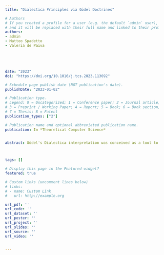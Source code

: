 ```yaml
---
title: "Dialectica Principles via Gödel Doctrines"

# Authors
# If you created a profile for a user (e.g. the default `admin` user), write the username (folder name) here 
# and it will be replaced with their full name and linked to their profile.
authors:
- admin
- Matteo Spadetto
- Valeria de Paiva





date: "2023"
doi: "https://doi.org/10.1016/j.tcs.2023.113692"

# Schedule page publish date (NOT publication's date).
publishDate: "2023-01-02"

# Publication type.
# Legend: 0 = Uncategorized; 1 = Conference paper; 2 = Journal article;
# 3 = Preprint / Working Paper; 4 = Report; 5 = Book; 6 = Book section;
# 7 = Thesis; 8 = Patent
publication_types: ["2"]

# Publication name and optional abbreviated publication name.
publication: In *Theoretical Computer Science*


abstract: Gödel's Dialectica interpretation was conceived as a tool to obtain the consistency of Heyting arithmetic in the 40s. In recent years, several proof theoretic transformations, based on Gödel's Dialectica interpretation, have been used systematically to extract new content from classical proofs, following a suggestion of Kreisel. Thus, the interpretation has found new relevant applications in several areas of mathematics and computer science. Several authors have  explained the Dialectica interpretation in categorical terms.  In particular, de Paiva introduced the notion of a Dialectica category as an internal version of Gödel's Dialectica Interpretation in her doctoral work. This was generalised by Hyland and Hofstra, who considered the interpretation in terms of fibrations. In our previous work,  we introduced an intrinsic presentation of the Dialectica construction via a generalisation of Hofstra's work, using the notion of Gödel fibration and its proof-irrelevant version, a Gödel doctrine. The key idea is that Gödel fibrations (and doctrines) can be thought of as fibrations generated by some basic predicates playing the role of quantifier-free predicates. This categorification of quantifier-free predicates is crucial not only to show that our notion of  Gödel fibration is equivalent to Hofstra's Dialectica fibration in the appropriate way, but also to show how Gödel doctrines embody the main logical features of the Dialectica Interpretation. To show that, we derive the soundness of the interpretation of the implication connective, as expounded by Troelstra, in the categorical model. This requires extra logical principles, going beyond intuitionistic logic, namely (suitable versions of) the Markov Principle (MP) and the Independence of Premise (IP) principle, as well as some choice. We show how these principles are satisfied in the categorical setting, establishing a tight correspondence between the logical system and the categorical framework. This tight correspondence should come in handy not only when discussing the traditional applications of Dialectica, but also when dealing with some newer uses of the interpretation, as in  modelling games or  concurrency theory. Finally, to complete our analysis, we characterise categories obtained as a result of the Hyland, Johnstone and Pitts tripos-to-topos construction when  applied to Gödel doctrines.



tags: []

# Display this page in the Featured widget?
featured: true

# Custom links (uncomment lines below)
# links:
# - name: Custom Link
#   url: http://example.org

url_pdf: ''
url_code: ''
url_dataset: ''
url_poster: ''
url_project: ''
url_slides: ''
url_source: ''
url_video: ''


---
```




